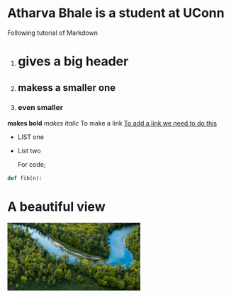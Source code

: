# Atharva Bhale is a student at UConn 
Following tutorial of Markdown
1. # gives a big header
2. ## makess a smaller one
3. ### even smaller

**makes bold**
*makes italic*
To make a link
  [To add a link we need to do this](https://www.google.com)
* LIST one
* List two

  For code;
  
```python
def fib(n):
```

# A beautiful view
<img src='./view.png' width='300'>
